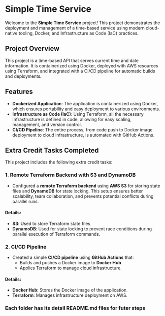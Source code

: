 # Simple Time Service

Welcome to the **Simple Time Service** project! This project demonstrates the deployment and management of a time-based service using modern cloud-native tooling, Docker, and Infrastructure as Code (IaC) practices.

## Project Overview

This project is a time-based API that serves current time and date information. It is containerized using Docker, deployed with AWS resources using Terraform, and integrated with a CI/CD pipeline for automatic builds and deployments.

## Features

- **Dockerized Application**: The application is containerized using Docker, which ensures portability and easy deployment to various environments.
- **Infrastructure as Code (IaC)**: Using Terraform, all the necessary infrastructure is defined in code, allowing for easy scaling, management, and version control.
- **CI/CD Pipeline**: The entire process, from code push to Docker image deployment to cloud infrastructure, is automated with GitHub Actions.

## Extra Credit Tasks Completed

This project includes the following extra credit tasks:

### 1. **Remote Terraform Backend with S3 and DynamoDB**
   - Configured a **remote Terraform backend** using **AWS S3** for storing state files and **DynamoDB** for state locking. This setup ensures better scalability, team collaboration, and prevents potential conflicts during parallel runs.
   
   #### Details:
   - **S3**: Used to store Terraform state files.
   - **DynamoDB**: Used for state locking to prevent race conditions during parallel execution of Terraform commands.

### 2. **CI/CD Pipeline**
   - Created a simple **CI/CD pipeline** using **GitHub Actions** that:
     - Builds and pushes a Docker image to **Docker Hub**.
     - Applies Terraform to manage cloud infrastructure.
   
   #### Details:
   - **Docker Hub**: Stores the Docker image of the application.
   - **Terraform**: Manages infrastructure deployment on AWS.

### Each folder has its detail README.md files for futer steps

